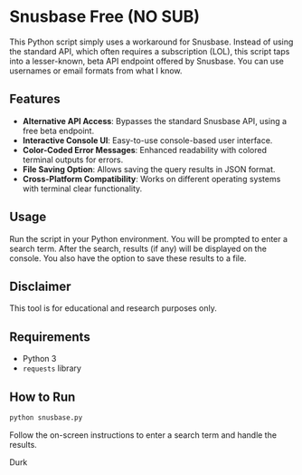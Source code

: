 
# Snusbase Free (NO SUB)

This Python script simply uses a workaround for Snusbase. Instead of using the standard API, which often requires a subscription (LOL), this script taps into a lesser-known, beta API endpoint offered by Snusbase. You can use usernames or email formats from what I know.

## Features

- **Alternative API Access**: Bypasses the standard Snusbase API, using a free beta endpoint.
- **Interactive Console UI**: Easy-to-use console-based user interface.
- **Color-Coded Error Messages**: Enhanced readability with colored terminal outputs for errors.
- **File Saving Option**: Allows saving the query results in JSON format.
- **Cross-Platform Compatibility**: Works on different operating systems with terminal clear functionality.

## Usage

Run the script in your Python environment. You will be prompted to enter a search term. After the search, results (if any) will be displayed on the console. You also have the option to save these results to a file.

## Disclaimer

This tool is for educational and research purposes only.

## Requirements

- Python 3
- `requests` library

## How to Run

```bash
python snusbase.py
```

Follow the on-screen instructions to enter a search term and handle the results.

Durk
